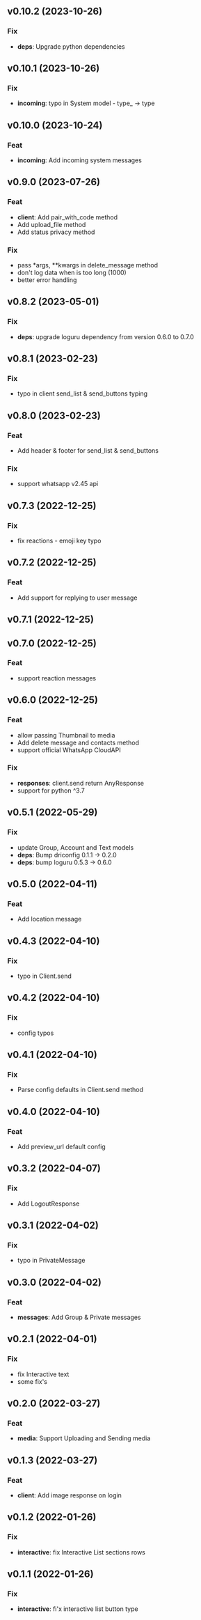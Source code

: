 ## v0.10.2 (2023-10-26)

### Fix

- **deps**: Upgrade python dependencies

## v0.10.1 (2023-10-26)

### Fix

- **incoming**: typo in System model - type_ -> type

## v0.10.0 (2023-10-24)

### Feat

- **incoming**: Add incoming system messages

## v0.9.0 (2023-07-26)

### Feat

- **client**: Add pair_with_code method
- Add upload_file method
- Add status privacy method

### Fix

- pass *args, **kwargs in delete_message method
- don't log data when is too long (1000)
- better error handling

## v0.8.2 (2023-05-01)

### Fix

- **deps**: upgrade loguru dependency from version 0.6.0 to 0.7.0

## v0.8.1 (2023-02-23)

### Fix

- typo in client send_list & send_buttons typing

## v0.8.0 (2023-02-23)

### Feat

- Add header & footer for send_list & send_buttons

### Fix

- support whatsapp v2.45 api

## v0.7.3 (2022-12-25)

### Fix

- fix reactions - emoji key typo

## v0.7.2 (2022-12-25)

### Feat

- Add support for replying to user message

## v0.7.1 (2022-12-25)

## v0.7.0 (2022-12-25)

### Feat

- support reaction messages

## v0.6.0 (2022-12-25)

### Feat

- allow passing Thumbnail to media
- Add delete message and contacts method
- support official WhatsApp CloudAPI

### Fix

- **responses**: client.send return AnyResponse
- support for python ^3.7

## v0.5.1 (2022-05-29)

### Fix

- update Group, Account and Text models
- **deps**: Bump driconfig 0.1.1 -> 0.2.0
- **deps**: bump loguru 0.5.3 -> 0.6.0

## v0.5.0 (2022-04-11)

### Feat

- Add location message

## v0.4.3 (2022-04-10)

### Fix

- typo in Client.send

## v0.4.2 (2022-04-10)

### Fix

- config typos

## v0.4.1 (2022-04-10)

### Fix

- Parse config defaults in Client.send method

## v0.4.0 (2022-04-10)

### Feat

- Add preview_url default config

## v0.3.2 (2022-04-07)

### Fix

- Add LogoutResponse

## v0.3.1 (2022-04-02)

### Fix

- typo in PrivateMessage

## v0.3.0 (2022-04-02)

### Feat

- **messages**: Add Group & Private messages

## v0.2.1 (2022-04-01)

### Fix

- fix Interactive text
- some fix's

## v0.2.0 (2022-03-27)

### Feat

- **media**: Support Uploading and Sending media

## v0.1.3 (2022-03-27)

### Feat

- **client**: Add image response on login

## v0.1.2 (2022-01-26)

### Fix

- **interactive**: fix Interactive List sections rows

## v0.1.1 (2022-01-26)

### Fix

- **interactive**: fi'x interactive list button type
